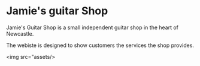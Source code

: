 # Jamie's guitar Shop

Jamie's Guitar Shop is a small independent guitar shop in the heart of Newcastle.

The webiste is designed to show customers the services the shop provides.

<img src="assets/>